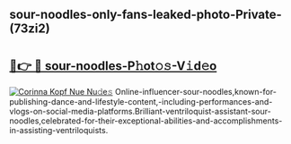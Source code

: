 ## sour-noodles-only-fans​-leaked-photo​-Private-(73zi2)


# <h2><a href="https://mediaupload.pro?title=sour-noodles&ref=git">🔗👉 🔴 sour-noodles-P𝚑ot𝚘𝚜-V𝚒d𝚎o</a></h2>

[![Corinna Kopf Nue Nu𝚍e𝚜](https://i.imgur.com/0qMVB7G.gif)](https://mediaupload.pro?title=sour-noodles&ref=git)
Online-influencer-sour-noodles,known-for-publishing-dance-and-lifestyle-content,-including-performances-and-vlogs-on-social-media-platforms.Brilliant-ventriloquist-assistant-sour-noodles,celebrated-for-their-exceptional-abilities-and-accomplishments-in-assisting-ventriloquists.  